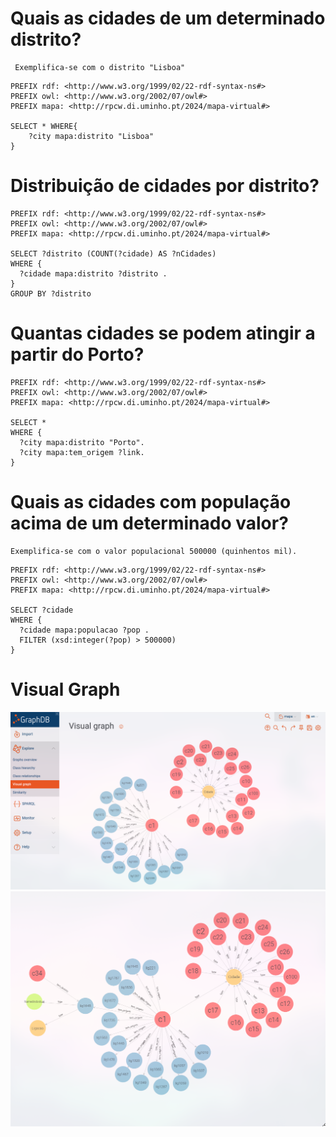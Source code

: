 # Quais as cidades de um determinado distrito?
     Exemplifica-se com o distrito "Lisboa"

```sparql
PREFIX rdf: <http://www.w3.org/1999/02/22-rdf-syntax-ns#>
PREFIX owl: <http://www.w3.org/2002/07/owl#>
PREFIX mapa: <http://rpcw.di.uminho.pt/2024/mapa-virtual#>

SELECT * WHERE{
    ?city mapa:distrito "Lisboa"
}
```

# Distribuição de cidades por distrito?
```sparql
PREFIX rdf: <http://www.w3.org/1999/02/22-rdf-syntax-ns#>
PREFIX owl: <http://www.w3.org/2002/07/owl#>
PREFIX mapa: <http://rpcw.di.uminho.pt/2024/mapa-virtual#>

SELECT ?distrito (COUNT(?cidade) AS ?nCidades)
WHERE {
  ?cidade mapa:distrito ?distrito .
}
GROUP BY ?distrito
```

# Quantas cidades se podem atingir a partir do Porto?
```sparql
PREFIX rdf: <http://www.w3.org/1999/02/22-rdf-syntax-ns#>
PREFIX owl: <http://www.w3.org/2002/07/owl#>
PREFIX mapa: <http://rpcw.di.uminho.pt/2024/mapa-virtual#>

SELECT *
WHERE {
  ?city mapa:distrito "Porto".
  ?city mapa:tem_origem ?link.
}
```

# Quais as cidades com população acima de um determinado valor?
    Exemplifica-se com o valor populacional 500000 (quinhentos mil).
```sparql
PREFIX rdf: <http://www.w3.org/1999/02/22-rdf-syntax-ns#>
PREFIX owl: <http://www.w3.org/2002/07/owl#>
PREFIX mapa: <http://rpcw.di.uminho.pt/2024/mapa-virtual#>

SELECT ?cidade
WHERE {
  ?cidade mapa:populacao ?pop .
  FILTER (xsd:integer(?pop) > 500000)
}
```


# Visual Graph
![alt text](visualGraph.png)
![alt text](visualGraph2.png)